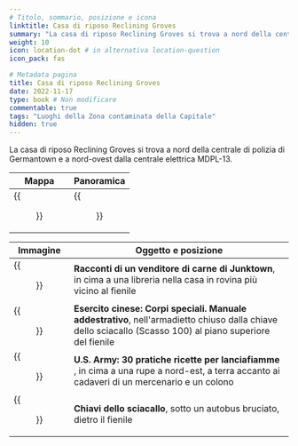 ```yaml
---
# Titolo, sommario, posizione e icona
linktitle: Casa di riposo Reclining Groves
summary: "La casa di riposo Reclining Groves si trova a nord della centrale di polizia di Germantown e a nord-ovest dalla centrale elettrica MDPL-13."
weight: 10
icon: location-dot # in alternativa location-question
icon_pack: fas

# Metadata pagina
title: Casa di riposo Reclining Groves
date: 2022-11-17
type: book # Non modificare
commentable: true
tags: "Luoghi della Zona contaminata della Capitale"
hidden: true
---
```





La casa di riposo Reclining Groves si trova a nord della centrale di polizia di Germantown e a nord-ovest dalla centrale elettrica MDPL-13.

| Mappa                                 | Panoramica                                            |
| ------------------------------------- | ----------------------------------------------------- |
| {{<figure src="RGR_Homes_loc.webp">}} | {{<figure src="Reclining_Groves_Resort_Homes.webp">}} |

| Immagine                                                                                    | Oggetto e posizione                                                                                                                                        |
| ------------------------------------------------------------------------------------------- | ---------------------------------------------------------------------------------------------------------------------------------------------------------- |
| {{<figure src="Reclining_Groves_Tales_of_a_Junktown_Jerky_Vendor.webp">}}                   | **Racconti di un venditore di carne di Junktown**, in cima a una libreria nella casa in rovina più vicino al fienile                                       |
| {{<figure src="FO3_CA_SOTM_Reclining_Groves.webp">}}                                        | **Esercito cinese: Corpi speciali. Manuale addestrativo**, nell'armadietto chiuso dalla chiave dello sciacallo (Scasso 100) al piano superiore del fienile |
| {{<figure src="US_Army_30_Handy_Flamethrower_Recipes_Reclining_Groves_Resort_Homes.webp">}} | **U.S. Army: 30 pratiche ricette per lanciafiamme** , in cima a una rupe a nord-est, a terra accanto ai cadaveri di un mercenario e un colono              |
| {{<figure src="Fo3_Scavenger's_key.webp">}}                                                 | **Chiavi dello sciacallo**, sotto un autobus bruciato, dietro il fienile                                                                                   |
